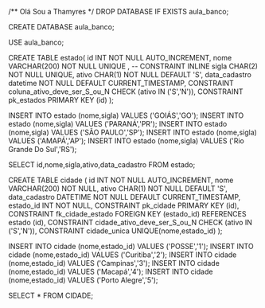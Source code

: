 /**
Olá Sou a Thamyres
*/
DROP DATABASE IF EXISTS  aula_banco;

CREATE DATABASE aula_banco;

USE  aula_banco;

CREATE TABLE estado(
id INT NOT NULL AUTO_INCREMENT,
nome VARCHAR(200) NOT NULL UNIQUE , -- CONSTRAINT INLINE 
sigla CHAR(2) NOT NULL UNIQUE,
ativo CHAR(1)  NOT NULL DEFAULT 'S',
data_cadastro datetime  NOT NULL DEFAULT CURRENT_TIMESTAMP,
CONSTRAINT coluna_ativo_deve_ser_S_ou_N CHECK (ativo IN ('S','N')),
CONSTRAINT pk_estados PRIMARY KEY (id)
);

INSERT INTO estado (nome,sigla) VALUES ('GOIÁS','GO');
INSERT INTO estado (nome,sigla) VALUES ('PARANÁ','PR');
INSERT INTO estado (nome,sigla) VALUES ('SÃO PAULO','SP');
INSERT INTO estado (nome,sigla) VALUES ('AMAPÁ','AP');
INSERT INTO estado (nome,sigla) VALUES ('Rio Grande Do Sul','RS');

SELECT id,nome,sigla,ativo,data_cadastro FROM estado;

CREATE TABLE cidade (
id INT NOT NULL AUTO_INCREMENT,
nome VARCHAR(200) NOT NULL,
ativo CHAR(1) NOT NULL DEFAULT 'S',
data_cadastro DATETIME NOT NULL DEFAULT CURRENT_TIMESTAMP,
estado_id INT NOT NULL,
CONSTRAINT pk_cidade PRIMARY KEY (id),
CONSTRAINT fk_cidade_estado FOREIGN KEY (estado_id) REFERENCES estado (id),
CONSTRAINT cidade_ativo_deve_ser_S_ou_N CHECK (ativo IN ('S','N')),
CONSTRAINT cidade_unica UNIQUE(nome,estado_id)
);

INSERT INTO cidade (nome,estado_id) VALUES ('POSSE','1');
INSERT INTO cidade (nome,estado_id) VALUES ('Curitiba','2');
INSERT INTO cidade (nome,estado_id) VALUES ('Campinas','3');
INSERT INTO cidade (nome,estado_id) VALUES ('Macapá','4');
INSERT INTO cidade (nome,estado_id) VALUES ('Porto Alegre','5');


SELECT * FROM CIDADE;
